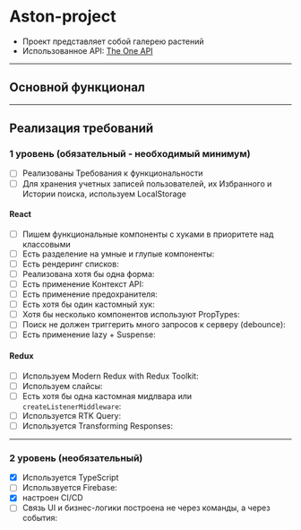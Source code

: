 # Aston-project

- Проект представляет собой галерею растений
- Использованное API: [The One API](https://the-one-api.dev/documentation)

---

## Основной функционал

---

## Реализация требований

### 1 уровень (обязательный - необходимый минимум)

- [ ] Реализованы Требования к функциональности
- [ ] Для хранения учетных записей пользователей, их Избранного и Истории поиска, используем LocalStorage

#### React

- [ ] Пишем функциональные компоненты c хуками в приоритете над классовыми
- [ ] Есть разделение на умные и глупые компоненты:
- [ ] Есть рендеринг списков:
- [ ] Реализована хотя бы одна форма:
- [ ] Есть применение Контекст API:
- [ ] Есть применение предохранителя:
- [ ] Есть хотя бы один кастомный хук:
- [ ] Хотя бы несколько компонентов используют PropTypes:
- [ ] Поиск не должен триггерить много запросов к серверу (debounce):
- [ ] Есть применение lazy + Suspense:

#### Redux

- [ ] Используем Modern Redux with Redux Toolkit:
- [ ] Используем слайсы:
- [ ] Есть хотя бы одна кастомная мидлвара или `createListenerMiddleware`:
- [ ] Используется RTK Query:
- [ ] Используется Transforming Responses:

---

### 2 уровень (необязательный)

- [x] Используется TypeScript
- [ ] Использвуется Firebase:
- [x] настроен CI/CD
- [ ] Связь UI и бизнес-логики построена не через команды, а через события:
